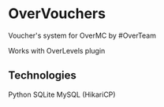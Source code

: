 # OverVouchers

Voucher's system for OverMC by #OverTeam

Works with OverLevels plugin

## Technologies

Python
SQLite
MySQL (HikariCP)
